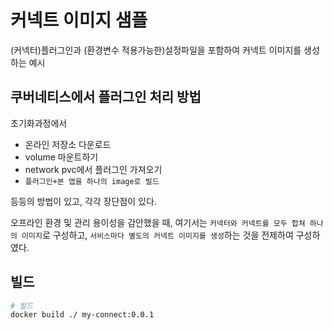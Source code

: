 # 커넥트 이미지 샘플

(커넥터)플러그인과 (환경변수 적용가능한)설정파일을 포함하여 커넥트 이미지를 생성하는 예시

## 쿠버네티스에서 플러그인 처리 방법

초기화과정에서

- 온라인 저장소 다운로드
- volume 마운트하기
- network pvc에서 플러그인 가져오기
- `플러그인+본 앱을 하나의 image로 빌드`

등등의 방법이 있고, 각각 장단점이 있다.

오프라인 환경 및 관리 용이성을 감안했을 때, 여기서는 `커넥터와 커넥트를 모두 합쳐 하나의 이미지`로 구성하고, `서비스마다 별도의 커넥트 이미지를 생성`하는 것을 전제하여 구성하였다.

## 빌드

```sh
# 빌드
docker build ./ my-connect:0.0.1
```

